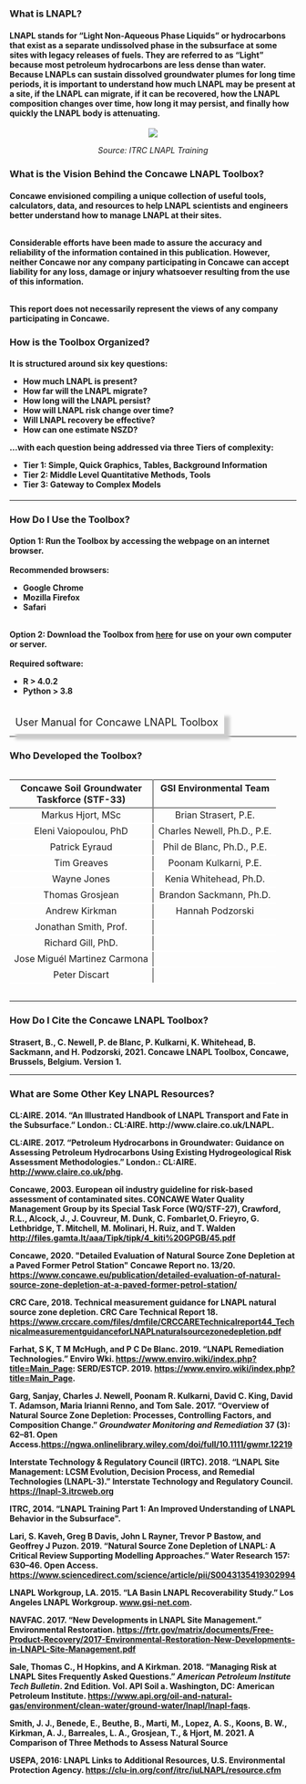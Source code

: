 
<h3><b> What is LNAPL? </b></h3> 

<h4>LNAPL stands for “Light Non-Aqueous Phase Liquids” or hydrocarbons that exist as a separate undissolved phase in the subsurface at some sites with legacy releases of fuels. They are referred to as “Light” because most petroleum hydrocarbons are less dense than water. Because LNAPLs can sustain dissolved groundwater plumes for long time periods, it is important to understand how much LNAPL may be present at a site, if the LNAPL can migrate, if it can be recovered, how the LNAPL composition changes over time, how long it may persist, and finally how quickly the LNAPL body is attenuating.</h4>

<p align="center">
<img src="./01_LNAPL-Overview/Picture1.jpg">
</p>
<p style="text-align: center;"> <i> Source: ITRC LNAPL Training </i> </p>

<h3><b>What is the Vision Behind the Concawe LNAPL Toolbox?</b></h3>

<h4>Concawe envisioned compiling a unique collection of useful tools, calculators, data, and resources to help LNAPL scientists and engineers better understand how to manage LNAPL at their sites.<br><br>

Considerable efforts have been made to assure the accuracy and reliability of the information contained in this publication. However, neither Concawe nor any company participating in Concawe can accept liability for any loss, damage or injury whatsoever resulting from the use of this information. <br><br>

This report does not necessarily represent the views of any company participating in Concawe.</h4>

<h3><b>How is the Toolbox Organized?</b></h3>

<h4>It is structured around six key questions:
<ul>
  <li>How much LNAPL is present?</li>
  <li>How far will the LNAPL migrate?</li>
  <li>How long will the LNAPL persist?</li>
  <li>How will LNAPL risk change over time?</li>
  <li>Will LNAPL recovery be effective?</li>
  <li>How can one estimate NSZD?</li>
</ul>

…with each question being addressed via three Tiers of complexity:
<ul>
  <li>Tier 1:  Simple, Quick Graphics, Tables, Background Information</li>
  <li>Tier 2:  Middle Level Quantitative Methods, Tools</li>
  <li>Tier 3:  Gateway to Complex Models</li>
</ul></h4>

<hr class="featurette-divider">

<h3><b>How Do I Use the Toolbox?</b></h3>

<h4>Option 1: Run the Toolbox by accessing the webpage on an internet browser.<br><br>
Recommended browsers:
<ul>
  <li>Google Chrome</li>
  <li>Mozilla Firefox</li>
  <li>Safari</li>
</ul>

<br>
Option 2: Download the Toolbox from <a href="https://github.com/concawe/LNAPL-Toolbox-" download>here</a> for use on your own computer or server.<br><br>
Required software: 
<ul>
  <li>R > 4.0.2 </li>
  <li>Python > 3.8 </li>
</ul>
</h4>

<br>
    <a class="btn btn-lg btn-primary" style = "white-space: normal; text-align:center; align-items: center; height:100px; width:170px; font-size: 18px; padding: 10px 10px; box-shadow: 10px 10px 5px #ccc;" onclick="window.open('GSI_Concawe_LNAPL_Manual.pdf')" role="button">User Manual for Concawe 
LNAPL Toolbox </a>


<hr class="featurette-divider">

<h3><b>Who Developed the Toolbox?</b></h3>
<div id="n_table" class="shiny-html-output shiny-bound-output"><style>html {
  font-family: -apple-system, BlinkMacSystemFont, 'Segoe UI', Roboto, Oxygen, Ubuntu, Cantarell, 'Helvetica Neue', 'Fira Sans', 'Droid Sans', Arial, sans-serif;
}

#uzzhigkccv .gt_table {
  display: table;
  border-collapse: collapse;
  margin-left: auto;
  margin-right: auto;
  color: #333333;
  font-size: 16px;
  font-weight: normal;
  font-style: normal;
  background-color: #FFFFFF;
  width: auto;
  border-top-style: solid;
  border-top-width: 3px;
  border-top-color: #D3D3D3;
  border-right-style: solid;
  border-right-width: 3px;
  border-right-color: #D3D3D3;
  border-bottom-style: solid;
  border-bottom-width: 3px;
  border-bottom-color: #D3D3D3;
  border-left-style: solid;
  border-left-width: 3px;
  border-left-color: #D3D3D3;
}

#uzzhigkccv .gt_heading {
  background-color: #FFFFFF;
  text-align: center;
  border-bottom-color: #FFFFFF;
  border-left-style: none;
  border-left-width: 1px;
  border-left-color: #D3D3D3;
  border-right-style: none;
  border-right-width: 1px;
  border-right-color: #D3D3D3;
}

#uzzhigkccv .gt_title {
  color: #333333;
  font-size: 125%;
  font-weight: initial;
  padding-top: 4px;
  padding-bottom: 4px;
  border-bottom-color: #FFFFFF;
  border-bottom-width: 0;
}

#uzzhigkccv .gt_subtitle {
  color: #333333;
  font-size: 85%;
  font-weight: initial;
  padding-top: 0;
  padding-bottom: 4px;
  border-top-color: #FFFFFF;
  border-top-width: 0;
}

#uzzhigkccv .gt_bottom_border {
  border-bottom-style: solid;
  border-bottom-width: 2px;
  border-bottom-color: #D3D3D3;
}

#uzzhigkccv .gt_col_headings {
  border-top-style: solid;
  border-top-width: 2px;
  border-top-color: #D3D3D3;
  border-bottom-style: solid;
  border-bottom-width: 2px;
  border-bottom-color: #D3D3D3;
  border-left-style: none;
  border-left-width: 1px;
  border-left-color: #D3D3D3;
  border-right-style: none;
  border-right-width: 1px;
  border-right-color: #D3D3D3;
}

#uzzhigkccv .gt_col_heading {
  color: #333333;
  background-color: #FFFFFF;
  font-size: 100%;
  font-weight: normal;
  text-transform: inherit;
  border-left-style: none;
  border-left-width: 1px;
  border-left-color: #D3D3D3;
  border-right-style: none;
  border-right-width: 1px;
  border-right-color: #D3D3D3;
  vertical-align: bottom;
  padding-top: 5px;
  padding-bottom: 6px;
  padding-left: 5px;
  padding-right: 5px;
  overflow-x: hidden;
}

#uzzhigkccv .gt_column_spanner_outer {
  color: #333333;
  background-color: #FFFFFF;
  font-size: 100%;
  font-weight: normal;
  text-transform: inherit;
  padding-top: 0;
  padding-bottom: 0;
  padding-left: 4px;
  padding-right: 4px;
}

#uzzhigkccv .gt_column_spanner_outer:first-child {
  padding-left: 0;
}

#uzzhigkccv .gt_column_spanner_outer:last-child {
  padding-right: 0;
}

#uzzhigkccv .gt_column_spanner {
  border-bottom-style: solid;
  border-bottom-width: 2px;
  border-bottom-color: #D3D3D3;
  vertical-align: bottom;
  padding-top: 5px;
  padding-bottom: 6px;
  overflow-x: hidden;
  display: inline-block;
  width: 100%;
}

#uzzhigkccv .gt_group_heading {
  padding: 8px;
  color: #333333;
  background-color: #FFFFFF;
  font-size: 100%;
  font-weight: initial;
  text-transform: inherit;
  border-top-style: solid;
  border-top-width: 2px;
  border-top-color: #D3D3D3;
  border-bottom-style: solid;
  border-bottom-width: 2px;
  border-bottom-color: #D3D3D3;
  border-left-style: none;
  border-left-width: 1px;
  border-left-color: #D3D3D3;
  border-right-style: none;
  border-right-width: 1px;
  border-right-color: #D3D3D3;
  vertical-align: middle;
}

#uzzhigkccv .gt_empty_group_heading {
  padding: 0.5px;
  color: #333333;
  background-color: #FFFFFF;
  font-size: 100%;
  font-weight: initial;
  border-top-style: solid;
  border-top-width: 2px;
  border-top-color: #D3D3D3;
  border-bottom-style: solid;
  border-bottom-width: 2px;
  border-bottom-color: #D3D3D3;
  vertical-align: middle;
}

#uzzhigkccv .gt_from_md > :first-child {
  margin-top: 0;
}

#uzzhigkccv .gt_from_md > :last-child {
  margin-bottom: 0;
}

#uzzhigkccv .gt_row {
  padding-top: 8px;
  padding-bottom: 8px;
  padding-left: 5px;
  padding-right: 5px;
  margin: 10px;
  border-top-style: solid;
  border-top-width: 1px;
  border-top-color: #D3D3D3;
  border-left-style: none;
  border-left-width: 1px;
  border-left-color: #D3D3D3;
  border-right-style: none;
  border-right-width: 1px;
  border-right-color: #D3D3D3;
  vertical-align: middle;
  overflow-x: hidden;
}

#uzzhigkccv .gt_stub {
  color: #333333;
  background-color: #FFFFFF;
  font-size: 100%;
  font-weight: initial;
  text-transform: inherit;
  border-right-style: solid;
  border-right-width: 2px;
  border-right-color: #D3D3D3;
  padding-left: 12px;
}

#uzzhigkccv .gt_summary_row {
  color: #333333;
  background-color: #FFFFFF;
  text-transform: inherit;
  padding-top: 8px;
  padding-bottom: 8px;
  padding-left: 5px;
  padding-right: 5px;
}

#uzzhigkccv .gt_first_summary_row {
  padding-top: 8px;
  padding-bottom: 8px;
  padding-left: 5px;
  padding-right: 5px;
  border-top-style: solid;
  border-top-width: 2px;
  border-top-color: #D3D3D3;
}

#uzzhigkccv .gt_grand_summary_row {
  color: #333333;
  background-color: #FFFFFF;
  text-transform: inherit;
  padding-top: 8px;
  padding-bottom: 8px;
  padding-left: 5px;
  padding-right: 5px;
}

#uzzhigkccv .gt_first_grand_summary_row {
  padding-top: 8px;
  padding-bottom: 8px;
  padding-left: 5px;
  padding-right: 5px;
  border-top-style: double;
  border-top-width: 6px;
  border-top-color: #D3D3D3;
}

#uzzhigkccv .gt_striped {
  background-color: rgba(128, 128, 128, 0.05);
}

#uzzhigkccv .gt_table_body {
  border-top-style: solid;
  border-top-width: 2px;
  border-top-color: #D3D3D3;
  border-bottom-style: solid;
  border-bottom-width: 2px;
  border-bottom-color: #D3D3D3;
}

#uzzhigkccv .gt_footnotes {
  color: #333333;
  background-color: #FFFFFF;
  border-bottom-style: none;
  border-bottom-width: 2px;
  border-bottom-color: #D3D3D3;
  border-left-style: none;
  border-left-width: 2px;
  border-left-color: #D3D3D3;
  border-right-style: none;
  border-right-width: 2px;
  border-right-color: #D3D3D3;
}

#uzzhigkccv .gt_footnote {
  margin: 0px;
  font-size: 90%;
  padding: 4px;
}

#uzzhigkccv .gt_sourcenotes {
  color: #333333;
  background-color: #FFFFFF;
  border-bottom-style: none;
  border-bottom-width: 2px;
  border-bottom-color: #D3D3D3;
  border-left-style: none;
  border-left-width: 2px;
  border-left-color: #D3D3D3;
  border-right-style: none;
  border-right-width: 2px;
  border-right-color: #D3D3D3;
}

#uzzhigkccv .gt_sourcenote {
  font-size: 90%;
  padding: 4px;
}

#uzzhigkccv .gt_left {
  text-align: left;
}

#uzzhigkccv .gt_center {
  text-align: center;
}

#uzzhigkccv .gt_right {
  text-align: right;
  font-variant-numeric: tabular-nums;
}

#uzzhigkccv .gt_font_normal {
  font-weight: normal;
}

#uzzhigkccv .gt_font_bold {
  font-weight: bold;
}

#uzzhigkccv .gt_font_italic {
  font-style: italic;
}

#uzzhigkccv .gt_super {
  font-size: 65%;
}

#uzzhigkccv .gt_footnote_marks {
  font-style: italic;
  font-size: 65%;
}
</style>
<div id="uzzhigkccv" style="overflow-x:auto;overflow-y:auto;width:auto;height:auto;"><table align="left" class="gt_table">
  
  <thead class="gt_col_headings">
    <tr>
      <th class="gt_col_heading gt_columns_bottom_border gt_left" rowspan="1" colspan="1" style="text-align: center; font-weight: bold; border-right-width: 2px; border-right-style: solid; border-right-color: grey;">Concawe Soil Groundwater<br>Taskforce (STF-33)</th>
      <th class="gt_col_heading gt_columns_bottom_border gt_left" rowspan="1" colspan="1" style="text-align: center; font-weight: bold;">GSI Environmental Team<br><br></th>
    </tr>
  </thead>
  <tbody class="gt_table_body">
    <tr>
      <td class="gt_row gt_left" style="text-align: center; border-bottom-width: 2px; border-bottom-style: solid; border-bottom-color: white; border-right-width: 2px; border-right-style: solid; border-right-color: grey;">Markus Hjort, MSc</td>
      <td class="gt_row gt_left" style="text-align: center; border-bottom-width: 2px; border-bottom-style: solid; border-bottom-color: white;">Brian Strasert, P.E.</td>
    </tr>
    <tr>
      <td class="gt_row gt_left" style="text-align: center; border-bottom-width: 2px; border-bottom-style: solid; border-bottom-color: white; border-right-width: 2px; border-right-style: solid; border-right-color: grey;">Eleni Vaiopoulou, PhD</td>
      <td class="gt_row gt_left" style="text-align: center; border-bottom-width: 2px; border-bottom-style: solid; border-bottom-color: white;">Charles Newell, Ph.D., P.E.</td>
    </tr>
    <tr>
      <td class="gt_row gt_left" style="text-align: center; border-bottom-width: 2px; border-bottom-style: solid; border-bottom-color: white; border-right-width: 2px; border-right-style: solid; border-right-color: grey;">Patrick Eyraud</td>
      <td class="gt_row gt_left" style="text-align: center; border-bottom-width: 2px; border-bottom-style: solid; border-bottom-color: white;">Phil de Blanc, Ph.D., P.E.</td>
    </tr>
    <tr>
      <td class="gt_row gt_left" style="text-align: center; border-bottom-width: 2px; border-bottom-style: solid; border-bottom-color: white; border-right-width: 2px; border-right-style: solid; border-right-color: grey;">Tim Greaves</td>
      <td class="gt_row gt_left" style="text-align: center; border-bottom-width: 2px; border-bottom-style: solid; border-bottom-color: white;">Poonam Kulkarni, P.E.</td>
    </tr>
    <tr>
      <td class="gt_row gt_left" style="text-align: center; border-bottom-width: 2px; border-bottom-style: solid; border-bottom-color: white; border-right-width: 2px; border-right-style: solid; border-right-color: grey;">Wayne Jones</td>
      <td class="gt_row gt_left" style="text-align: center; border-bottom-width: 2px; border-bottom-style: solid; border-bottom-color: white;">Kenia Whitehead, Ph.D.</td>
    </tr>
    <tr>
      <td class="gt_row gt_left" style="text-align: center; border-bottom-width: 2px; border-bottom-style: solid; border-bottom-color: white; border-right-width: 2px; border-right-style: solid; border-right-color: grey;">Thomas Grosjean</td>
      <td class="gt_row gt_left" style="text-align: center; border-bottom-width: 2px; border-bottom-style: solid; border-bottom-color: white;">Brandon Sackmann, Ph.D.</td>
    </tr>
    <tr>
      <td class="gt_row gt_left" style="text-align: center; border-bottom-width: 2px; border-bottom-style: solid; border-bottom-color: white; border-right-width: 2px; border-right-style: solid; border-right-color: grey;">Andrew Kirkman</td>
      <td class="gt_row gt_left" style="text-align: center; border-bottom-width: 2px; border-bottom-style: solid; border-bottom-color: white;">Hannah Podzorski</td>
    </tr>
    <tr>
      <td class="gt_row gt_left" style="text-align: center; border-bottom-width: 2px; border-bottom-style: solid; border-bottom-color: white; border-right-width: 2px; border-right-style: solid; border-right-color: grey;">Jonathan Smith, Prof.</td>
      <td class="gt_row gt_left" style="text-align: center; border-bottom-width: 2px; border-bottom-style: solid; border-bottom-color: white;"></td>
    </tr>
    <tr>
      <td class="gt_row gt_left" style="text-align: center; border-bottom-width: 2px; border-bottom-style: solid; border-bottom-color: white; border-right-width: 2px; border-right-style: solid; border-right-color: grey;">Richard Gill, PhD.</td>
      <td class="gt_row gt_left" style="text-align: center; border-bottom-width: 2px; border-bottom-style: solid; border-bottom-color: white;"></td>
    </tr>
        <tr>
      <td class="gt_row gt_left" style="text-align: center; border-bottom-width: 2px; border-bottom-style: solid; border-bottom-color: white; border-right-width: 2px; border-right-style: solid; border-right-color: grey;">Jose Miguél Martinez Carmona</td>
      <td class="gt_row gt_left" style="text-align: center; border-bottom-width: 2px; border-bottom-style: solid; border-bottom-color: white;"></td>
    </tr>
            <tr>
      <td class="gt_row gt_left" style="text-align: center; border-bottom-width: 2px; border-bottom-style: solid; border-bottom-color: white; border-right-width: 2px; border-right-style: solid; border-right-color: grey;">Peter Discart</td>
      <td class="gt_row gt_left" style="text-align: center; border-bottom-width: 2px; border-bottom-style: solid; border-bottom-color: white;"></td>
    </tr>
  </tbody>
  
  
</table></div></div>

<hr class="featurette-divider">

<h3><b>How Do I Cite the Concawe LNAPL Toolbox?</b></h3>
<h4>
Strasert, B., C. Newell, P. de Blanc, P. Kulkarni, K. Whitehead, B. Sackmann, and H. Podzorski, 2021.  Concawe LNAPL Toolbox, Concawe, Brussels, Belgium.  Version 1.

<hr class="featurette-divider">

<h3><b>What are Some Other Key LNAPL Resources?</b></h3>
<h4>
CL:AIRE. 2014. “An Illustrated Handbook of LNAPL Transport and Fate in the Subsurface.” London.: CL:AIRE. http://www.claire.co.uk/LNAPL.

CL:AIRE. 2017. “Petroleum Hydrocarbons in Groundwater: Guidance on Assessing Petroleum Hydrocarbons Using Existing Hydrogeological Risk Assessment Methodologies.” London.: CL:AIRE. http://www.claire.co.uk/phg.

Concawe, 2003.  European oil industry guideline for risk-based assessment of contaminated sites.   CONCAWE Water Quality Management Group by its Special Task Force (WQ/STF-27), Crawford, R.L., Alcock, J., J. Couvreur, M. Dunk, C. Fombarlet,O. Frieyro, G. Lethbridge, T. Mitchell, M. Molinari, H. Ruiz, and T. Walden  http://files.gamta.lt/aaa/Tipk/tipk/4_kiti%20GPGB/45.pdf

Concawe, 2020.  "Detailed Evaluation of Natural Source Zone Depletion at a Paved Former Petrol Station"  Concawe Report no. 13/20.  https://www.concawe.eu/publication/detailed-evaluation-of-natural-source-zone-depletion-at-a-paved-former-petrol-station/

CRC Care, 2018.  Technical measurement guidance for LNAPL natural source zone depletion.  CRC Care Technical Report 18.   https://www.crccare.com/files/dmfile/CRCCARETechnicalreport44_TechnicalmeasurementguidanceforLNAPLnaturalsourcezonedepletion.pdf

Farhat, S K, T M McHugh, and P C De Blanc. 2019. “LNAPL Remediation Technologies.” Enviro Wki. https://www.enviro.wiki/index.php?title=Main_Page: SERD/ESTCP. 2019. https://www.enviro.wiki/index.php?title=Main_Page.

Garg, Sanjay, Charles J. Newell, Poonam R. Kulkarni, David C. King, David T. Adamson, Maria Irianni Renno, and Tom Sale. 2017. “Overview of Natural Source Zone Depletion: Processes, Controlling Factors, and Composition Change.” <i>Groundwater Monitoring and Remediation</i> 37 (3): 62–81. Open Access.https://ngwa.onlinelibrary.wiley.com/doi/full/10.1111/gwmr.12219

Interstate Technology & Regulatory Council (IRTC). 2018. “LNAPL Site Management: LCSM Evolution, Decision Process, and Remedial Technologies (LNAPL-3).” Interstate Technology and Regulatory Council.  https://lnapl-3.itrcweb.org

ITRC, 2014. “LNAPL Training Part 1: An Improved Understanding of LNAPL Behavior in the Subsurface".

Lari, S. Kaveh, Greg B Davis, John L Rayner, Trevor P Bastow, and Geoffrey J Puzon. 2019. “Natural Source Zone Depletion of LNAPL: A Critical Review Supporting Modelling Approaches.” Water Research 157: 630–46. Open Access.  https://www.sciencedirect.com/science/article/pii/S0043135419302994

LNAPL Workgroup, LA. 2015. “LA Basin LNAPL Recoverability Study.” Los Angeles LNAPL Workgroup. www.gsi-net.com.

NAVFAC. 2017. “New Developments in LNAPL Site Management.” Environmental Restoration.  https://frtr.gov/matrix/documents/Free-Product-Recovery/2017-Environmental-Restoration-New-Developments-in-LNAPL-Site-Management.pdf

Sale, Thomas C., H Hopkins, and A Kirkman. 2018. “Managing Risk at LNAPL Sites Frequently Asked Questions.” <i>American Petroleum Institute Tech Bulletin</i>. 2nd Edition. Vol. API Soil a. Washington, DC: American Petroleum Institute. https://www.api.org/oil-and-natural-gas/environment/clean-water/ground-water/lnapl/lnapl-faqs.

Smith, J. J., Benede, E., Beuthe, B., Marti, M., Lopez, A. S., Koons, B. W., Kirkman, A. J., Barreales, L. A., Grosjean, T., & Hjort, M. 2021. A Comparison of Three Methods to Assess Natural Source

USEPA, 2016:  LNAPL Links to Additional Resources, U.S. Environmental Protection Agency. https://clu-in.org/conf/itrc/iuLNAPL/resource.cfm  
